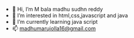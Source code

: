 - 👋 Hi, I’m M bala madhu sudhn reddy
- 👀 I’m interested in html,css,javascript and java
- 🌱 I’m currently learning java script
- 📫 madhumarujolla16@gmail.com

<!---
madhu819/madhu819 is a ✨ special ✨ repository because its `README.md` (this file) appears on your GitHub profile.
You can click the Preview link to take a look at your changes.
--->
